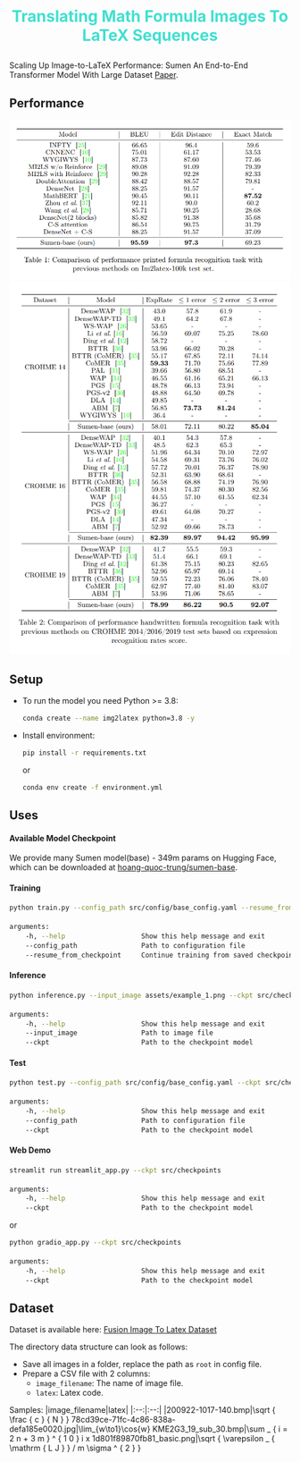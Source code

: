 # <font color="turquoise"> <p style="text-align:center"> Translating Math Formula Images To LaTeX Sequences </p> </font>


Scaling Up Image-to-LaTeX Performance: Sumen An End-to-End Transformer Model With Large Dataset [Paper](docs/Paper-Scaling_Up_Image_to_LaTeX_Performance_Sumen_An_End_to_End_Transformer_Model_With_Large_Dataset.pdf).

## Performance

![](assets/table_result_1.png)
![](assets/table_result_2.png)




## Setup

- To run the model you need Python >= 3.8:
    ```bash
    conda create --name img2latex python=3.8 -y
    ```

- Install environment:
    ```bash
    pip install -r requirements.txt
    ```
    or
    ```bash
    conda env create -f environment.yml
    ```
    

## Uses


#### Available Model Checkpoint
We provide many Sumen model(base) - 349m params on Hugging Face, which can be downloaded at [hoang-quoc-trung/sumen-base](https://huggingface.co/hoang-quoc-trung/sumen-base).


#### Training
```bash
python train.py --config_path src/config/base_config.yaml --resume_from_checkpoint true

arguments:
    -h, --help                   Show this help message and exit
    --config_path                Path to configuration file
    --resume_from_checkpoint     Continue training from saved checkpoint (true/false)
```

#### Inference
```bash
python inference.py --input_image assets/example_1.png --ckpt src/checkpoints

arguments:
    -h, --help                   Show this help message and exit
    --input_image                Path to image file
    --ckpt                       Path to the checkpoint model
```

#### Test
```bash
python test.py --config_path src/config/base_config.yaml --ckpt src/checkpoints

arguments:
    -h, --help                   Show this help message and exit
    --config_path                Path to configuration file
    --ckpt                       Path to the checkpoint model
```

#### Web Demo
```bash
streamlit run streamlit_app.py --ckpt src/checkpoints

arguments:
    -h, --help                   Show this help message and exit
    --ckpt                       Path to the checkpoint model
```
or
```bash
python gradio_app.py --ckpt src/checkpoints

arguments:
    -h, --help                   Show this help message and exit
    --ckpt                       Path to the checkpoint model
```

## Dataset

Dataset is available here: [Fusion Image To Latex Dataset](https://www.kaggle.com/datasets/hongtrung/image-to-latex-dataset)

The directory data structure can look as follows:
* Save all images in a folder, replace the path as `root` in config file.
* Prepare a CSV file with 2 columns:
    * `image_filename`: The name of image file.
    * `latex`: Latex code.

Samples:
|image_filename|latex|
|:--:|:--:|
|200922-1017-140.bmp|\sqrt { \frac { c } { N } }
78cd39ce-71fc-4c86-838a-defa185e0020.jpg|\lim_{w\to1}\cos{w}
KME2G3_19_sub_30.bmp|\sum _ { i = 2 n + 3 m } ^ { 1 0 } i x
1d801f89870fb81_basic.png|\sqrt { \varepsilon _ { \mathrm { L J } } / m \sigma ^ { 2 } }